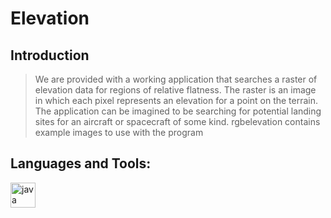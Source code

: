 # Elevation

## Introduction

> We are provided with a working application that searches a raster of elevation data for regions of relative flatness. The raster is an image in which each pixel represents an elevation for a point on the terrain. The application can be imagined to be searching for potential landing sites for an aircraft or spacecraft of some kind.
rgbelevation contains example images to use with the program

## Languages and Tools:
>
<p align="left"> <a href="https://www.java.com" target="_blank"> <img src="https://devicons.github.io/devicon/devicon.git/icons/java/java-original-wordmark.svg" alt="java" width="40" height="40"/> </a> </p>